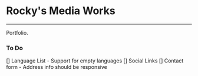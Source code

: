 # Rocky's Media Works

---------------------

Portfolio.

### To Do

[] Language List - Support for empty languages
[] Social Links
[] Contact form - Address info should be responsive